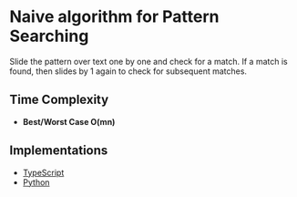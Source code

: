 # Naive algorithm for Pattern Searching #

Slide the pattern over text one by one and check for a match. If a match is found, then slides by 1 again to check for subsequent matches.

## Time Complexity ##

- **Best/Worst Case O(mn)**

## Implementations ##

- [TypeScript](./typescript)
- [Python](./python)

